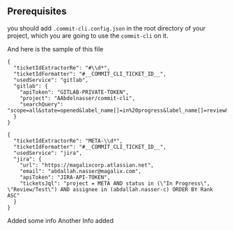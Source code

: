 ## Prerequisites

you should add `.commit-cli.config.json` in the root directory of your project, 
which you are going to use the `commit-cli` on it.

And here is the sample of this file

```
{
  "ticketIdExtractorRe": "#\\d*",
  "ticketIdFormatter": "#__COMMIT_CLI_TICKET_ID__",
  "usedService": "gitlab",
  "gitlab": {
    "apiToken": "GITLAB-PRIVATE-TOKEN",
    "project": "AAbdelnasser/commit-cli",
    "searchQuery": "scope=all&state=opened&label_name[]=in%20progress&label_name[]=review&assignee_username[]=AAbdelnasser"
  }
}
```


```
{
  "ticketIdExtractorRe": "META-\\d*",
  "ticketIdFormatter": "#__COMMIT_CLI_TICKET_ID__",
  "usedService": "jira",
  "jira": {
    "url": "https://magalixcorp.atlassian.net",
    "email": "abdallah.nasser@magalix.com",
    "apiToken": "JIRA-API-TOKEN",
    "ticketsJql": "project = META AND status in (\"In Progress\", \"Review/Test\") AND assignee in (abdallah.nasser-c) ORDER BY Rank ASC"
  }
}
```

Added some info
Another Info added
